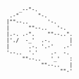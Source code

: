          _--"-.
      .-"      "-.
     |""--..      '-.
     |      ""--..   '-.
     |.-. .-".    ""--..".
     |'./  -_'  .-.      |
     |      .-. '.-'   .-'
     '--..  '.'    .-  -.
          ""--..   '_'   :
                ""--..   |
                      ""-'
